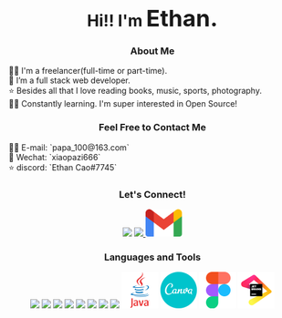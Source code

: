 <!-- ### Hi there 👋 -->

<!--
**CaoHongbo/caohongbo** is a ✨ _special_ ✨ repository because its `README.md` (this file) appears on your GitHub profile.
Here are some ideas to get you started:
- 🔭 I’m currently working on ...
- 🌱 I’m currently learning ...
- 👯 I’m looking to collaborate on ...
- 🤔 I’m looking for help with ...
- 💬 Ask me about ...
- 📫 How to reach me: ...
- 😄 Pronouns: ...
- ⚡ Fun fact: ...
-->



<!-- Intro -->

<a href="https://mahiiverse1.github.io/personal-website-v2/" target="_blank">
<!-- <img src="mahii-header.png" /> -->
</a> 
<h1 align="center">Hi!! I'm <span style="font-size:2.5rem">Ethan.</span></h1>
<h3 align="center">About Me</h3>  
 <p>
    👩‍🎓 I'm a freelancer(full-time or part-time).
<br>💫 I’m a full stack web developer.
<br>⭐ Besides all that I love reading books, music, sports, photography.
<br>👩‍💻 Constantly learning. I'm super interested in Open Source!
<br>
<!--  <p align="center"><i>✨(Click on the header to know more!)✨</i></p> -->
 </p>

 <h3 align="center">Feel Free to Contact Me</h3>  
 <p>
    👩‍🎓 E-mail: `papa_100@163.com`
<br>💫 Wechat: `xiaopazi666`
<br>⭐ discord: `Ethan Cao#7745`
<br>
<!--  <p align="center"><i>✨(Click on the header to know more!)✨</i></p> -->
 </p>

<!-- Socials --> 

<h3 align="center">Let's Connect! </h3>  
<div align="center">
<a href="https://www.linkedin.com/in/mahii-variar-9865711b3/" target="blank"><img src="https://cdn.jsdelivr.net/gh/devicons/devicon/icons/linkedin/linkedin-original.svg" style="height: 3rem"/></a>

<a href="https://codepen.io/mahiiverse" target="blank">
<img src="https://cdn.jsdelivr.net/gh/devicons/devicon/icons/codepen/codepen-plain.svg" style="height: 3rem; background-color:white"/>
</a>

<a href="mailto:papa_100@163.com" target="blank">
<img src="https://github.com/mahiiverse1/mahiiverse1/blob/main/Gmail_Logo_256px.png" style="height: 3rem"/>
</a>

</div>

<!-- Tech Stack --> 

<h3 align="Center">Languages and Tools</h3>  
<p align="center">
<img src="https://cdn.jsdelivr.net/gh/devicons/devicon/icons/html5/html5-original-wordmark.svg" style="height: 4rem"/>
<img src="https://cdn.jsdelivr.net/gh/devicons/devicon/icons/css3/css3-original-wordmark.svg" style="height: 4rem"/>
<img src="https://cdn.jsdelivr.net/gh/devicons/devicon/icons/javascript/javascript-plain.svg" style="height: 4rem"/>
<img src="https://cdn.jsdelivr.net/gh/devicons/devicon/icons/bootstrap/bootstrap-plain-wordmark.svg"  style="height: 4rem"/>
<img src="https://cdn.jsdelivr.net/gh/devicons/devicon/icons/react/react-original.svg" style="height: 4rem"/>
<img src="https://cdn.jsdelivr.net/gh/devicons/devicon/icons/git/git-plain.svg" style="height: 4rem"/>
<img src="https://cdn.jsdelivr.net/gh/devicons/devicon/icons/github/github-original-wordmark.svg" style="height: 4rem; color:white"/>
<img src="https://cdn.jsdelivr.net/gh/devicons/devicon/icons/python/python-original.svg"  style="height: 4rem"/>
<img src="https://github.com/devicons/devicon/blob/master/icons/java/java-original-wordmark.svg" style="height: 4rem" />
<img src="https://github.com/devicons/devicon/blob/master/icons/canva/canva-original.svg" style="height: 4rem" />
<img src="https://github.com/devicons/devicon/blob/master/icons/figma/figma-original.svg" style="height: 4rem" />
<img src="https://github.com/devicons/devicon/blob/master/icons/jetbrains/jetbrains-original.svg" style="height: 4rem" />
</p>


<!-- Visitor count -->
<!-- <div align="center">
<h3 align="center">Visitor Count </h3> 
![Visitor Count](https://profile-counter.glitch.me/mahiiverse1/count.svg)
 </div> -->

<!-- Music Box -->
<!-- <h3 align="center">Music Station 🎶</h3> 
[![spotify-github-profile](https://spotify-github-profile.vercel.app/api/view?uid=31xkv3qjph6be24yswkkxgyafkom&cover_image=true&theme=compact)](https://spotify-github-profile.vercel.app/api/view?uid=31xkv3qjph6be24yswkkxgyafkom&redirect=true) -->

<!-- Catto gifs -->

<!-- <h2 align="center">Cheers if you've read till here. Here's a cute catto 🐱 for you</h2>
<div align="center">
    <img src="https://github.com/mahiiverse1/mahiiverse1/blob/main/bongo-cat.gif" width="500" height="300"/>
      
</div> -->